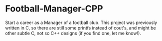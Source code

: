 # Football-Manager-CPP
Start a career as a Manager of a football club.
This project was previously written in C, so there are still some printfs instead of cout's, and might be other subtle C, not so C++ designs (if you find one, let me know!).
